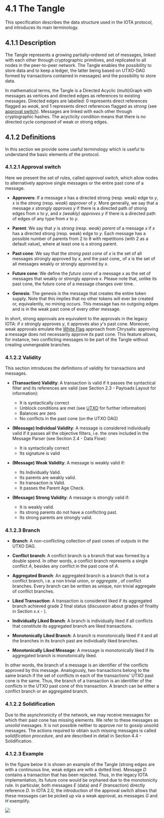 # 4.1 The Tangle

This specification describes the data structure used in the IOTA protocol, and introduces its main terminology.

## 4.1.1 Description

The Tangle represents a growing partially-ordered set of messages, linked with each other through cryptographic primitives, and replicated to all nodes in the peer-to-peer network. The Tangle enables the possibility to store data and to keep a ledger, the latter being based on UTXO-DAG formed by transactions contained in messages) and the possibility to store data.

In mathematical terms, the Tangle is a Directed Acyclic (multi)Graph with messages as vertices and directed edges as references to existing messages.
Directed edges are labelled: $0$ represents direct references flagged as _weak_, and $1$ represents direct references flagged as _strong_ (see [approval switch](#Approval_switch)). Messages are linked with each other through cryptographic hashes.
The acyclicity condition means that there is no directed cycle composed of weak or strong edges.

## 4.1.2 Definitions

In this section we provide some useful terminology which is useful to understand the basic elements of the protocol.

### 4.1.2.1 Approval switch

Here we present the set of rules, called _approval switch_, which allow nodes to alternatively approve single messages or the entire past cone of a message.
 
* **Approvers**: If a message $x$ has a directed strong (resp. weak) edge to $y$, $x$ is the _strong_ (resp. _weak_) _approver_ of $y$. More generally, we say that a message $x$ _strongly approves_ $y$ if there is a directed path of strong edges from $x$ to $y$, and $x$ _(weakly) approves_ $y$ if there is a directed path of edges of any type from $x$ to $y$.

* **Parent**: We say that $y$ is _strong_ (resp. _weak_) _parent_ of a message $x$ if $x$ has a directed strong (resp. weak) edge to $y$. Each message has a possible number of parents from 2 to 8 with repetitions (with 2 as a default value), where at least one is a strong parent.

* **Past cone**: We say that the _strong past cone_ of $x$ is the set of all messages strongly approved by $x$, and the past cone_ of $x$ is the set of all messages weakly or strongly approved by $x$. 
  
* **Future cone**: We define the _future cone_ of a message $x$ as the set of messages that weakly or strongly approve $x$. Please note that, unlike its past cone, the future cone of a message changes over time.

* **Genesis**: The genesis is the message that creates the entire token supply. Note that this implies that no other tokens will ever be created or, equivalently, no mining occurs. This message has no outgoing edges and is in the weak past cone of every other message.

In short, strong approvals are equivalent to the approvals in the legacy IOTA: if $x$ strongly approves $y$, it approves also $y$'s past cone. Moreover, weak approvals emulate the [White Flag](https://github.com/iotaledger/protocol-rfcs/blob/master/text/0005-white-flag/0005-white-flag.md) approach from Chrysalis: approving a message does not necessarily approve its past cone. This feature allows, for instance, two conflicting messages to be part of the Tangle without creating unmergeable branches.

### 4.1.2.2 Validity

This section introduces the definitions of validity for transactions and messages.

*  **(Transaction) Validity**: A transaction is valid if it passes the syntactical filter and its references are valid (see Section 2.3 - Payloads Layout for information):
   *  It is syntactically correct
   *  Unblock conditions are met (see [UTXO](utxo) for further information)
   *  Balances are zero
   *  No conflicts in the past cone (on the UTXO DAG)

* **(Message) Individual Validity**: A message is considered individually valid if it passes all the objective filters, i.e. the ones included in the Message Parser (see Section 2.4 - Data Flow):
  * It is syntactically correct
  * Its signature is valid

* **(Message) Weak Validity**: A message is weakly valid if:

  * Its Individually Valid.
  * Its parents are weakly valid.
  * Its transaction is Valid.
  * It passes the Parent Age Check.

* **(Message) Strong Validity**: A message is strongly valid if:
  * It is weakly valid.
  * Its strong parents do not have a conflicting past.
  * Its strong parents are strongly valid.

### 4.1.2.3 Branch

* **Branch**: A non-conflicting collection of past cones of outputs in the UTXO DAG.

* **Conflict branch**: A conflict branch is a branch that was formed by a double spend. In other words, a conflict branch represents a single conflict $A$, besides any conflict in the past cone of $A$.

* **Aggregated Branch**: An aggregated branch is a branch that is not a conflict branch, i.e. a non trivial union, or _aggregate_ , of conflict branches. Every branch can be written as unique, non trivial aggregate of conflict branches.

* **Liked Transaction**: A transaction is considered liked if its aggregated branch achieved grade 2 final status (discussion about grades of finality in Section x.x - ).

* **Individually Liked Branch**: A branch is individually liked if all conflicts that constitute its aggregated branch are liked transactions.

* **Monotonically Liked Branch**: A branch is monotonically liked if it and all the branches in its branch past are individually liked branches.

* **Monotonically Liked Message**: A message is monotonically liked if its aggregated branch is monotonically liked.

In other words, the branch of a message is an identifier of the conflicts approved by this message. Analogously, two transactions belong to the same branch if the set of conflicts in each of the transactions' UTXO past cone is the same. Thus, the branch of a transaction is an identifier of the conflicts in the UTXO past cone of this transaction. A branch can be either a conflict branch or an aggregated branch.

### 4.1.2.2 Solidification

Due to the asynchronicity of the network, we may receive messages for which their past cone has missing elements. We refer to these messages as _unsolid_ messages. It is not possible neither to approve nor to gossip unsolid messages. The actions required to obtain such missing messages is called _solidification procedure_, and are described in detail in Section 4.4 - Solidification.

### 4.1.2.3 Example

In the figure below it is shown an example of the Tangle (strong edges are with a continuous line, weak edges are with a dotted line). Message $D$ contains a transaction that has been rejected. Thus, in the legacy IOTA implementation, its future cone would be orphaned due to the monotonicity rule. In particular, both messages $E$ (data) and $F$ (transaction) directly reference $D$. In IOTA 2.0, the introduction of the approval switch allows that these messages can be picked up via a weak approval, as messages $G$ and $H$ exemplify.

![](https://imgur.com/Rv1zXFI.png)
